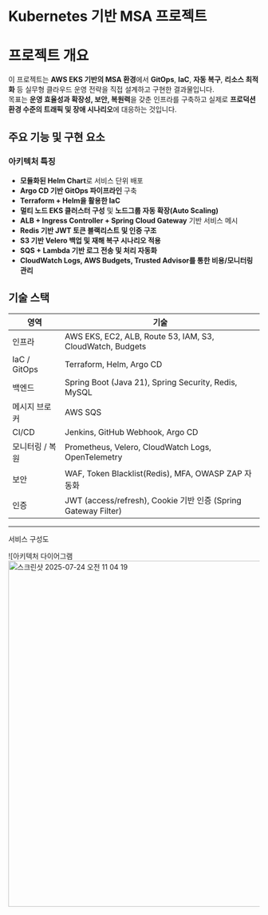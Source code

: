 # Kubernetes 기반 MSA 프로젝트

# 프로젝트 개요
이 프로젝트는 **AWS EKS 기반의 MSA 환경**에서 **GitOps**, **IaC**, **자동 복구**, **리소스 최적화** 등 실무형 클라우드 운영 전략을 직접 설계하고 구현한 결과물입니다.  
목표는 **운영 효율성과 확장성, 보안, 복원력**을 갖춘 인프라를 구축하고 실제로 **프로덕션 환경 수준의 트래픽 및 장애 시나리오**에 대응하는 것입니다.

## 주요 기능 및 구현 요소

### 아키텍처 특징
- **모듈화된 Helm Chart**로 서비스 단위 배포
- **Argo CD 기반 GitOps 파이프라인** 구축
- **Terraform + Helm을 활용한 IaC**
- **멀티 노드 EKS 클러스터 구성** 및 **노드그룹 자동 확장(Auto Scaling)**
- **ALB + Ingress Controller + Spring Cloud Gateway** 기반 서비스 메시
- **Redis 기반 JWT 토큰 블랙리스트 및 인증 구조**
- **S3 기반 Velero 백업 및 재해 복구 시나리오 적용**
- **SQS + Lambda 기반 로그 전송 및 처리 자동화**
- **CloudWatch Logs, AWS Budgets, Trusted Advisor를 통한 비용/모니터링 관리**


## 기술 스택

| 영역            | 기술 |
|-----------------|------|
| 인프라          | AWS EKS, EC2, ALB, Route 53, IAM, S3, CloudWatch, Budgets |
| IaC / GitOps    | Terraform, Helm, Argo CD |
| 백엔드          | Spring Boot (Java 21), Spring Security, Redis, MySQL |
| 메시지 브로커   | AWS SQS |
| CI/CD           | Jenkins, GitHub Webhook, Argo CD |
| 모니터링 / 복원 | Prometheus, Velero, CloudWatch Logs, OpenTelemetry |
| 보안            | WAF, Token Blacklist(Redis), MFA, OWASP ZAP 자동화 |
| 인증            | JWT (access/refresh), Cookie 기반 인증 (Spring Gateway Filter) |

---
 서비스 구성도

![아키텍처 다이어그램 
<img width="625" height="694" alt="스크린샷 2025-07-24 오전 11 04 19" src="https://github.com/user-attachments/assets/829de0b3-a080-4f7d-9148-78c2fb78acb1" /> 




